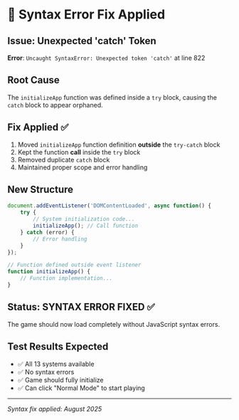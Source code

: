 # 🔧 Syntax Error Fix Applied

## Issue: Unexpected 'catch' Token
**Error**: `Uncaught SyntaxError: Unexpected token 'catch'` at line 822

## Root Cause
The `initializeApp` function was defined inside a `try` block, causing the `catch` block to appear orphaned.

## Fix Applied ✅
1. Moved `initializeApp` function definition **outside** the `try-catch` block
2. Kept the function **call** inside the `try` block  
3. Removed duplicate `catch` block
4. Maintained proper scope and error handling

## New Structure
```javascript
document.addEventListener('DOMContentLoaded', async function() {
    try {
        // System initialization code...
        initializeApp(); // Call function
    } catch (error) {
        // Error handling
    }
});

// Function defined outside event listener
function initializeApp() {
    // Function implementation...
}
```

## Status: SYNTAX ERROR FIXED ✅

The game should now load completely without JavaScript syntax errors.

## Test Results Expected
- ✅ All 13 systems available  
- ✅ No syntax errors
- ✅ Game should fully initialize
- ✅ Can click "Normal Mode" to start playing

---
*Syntax fix applied: August 2025*